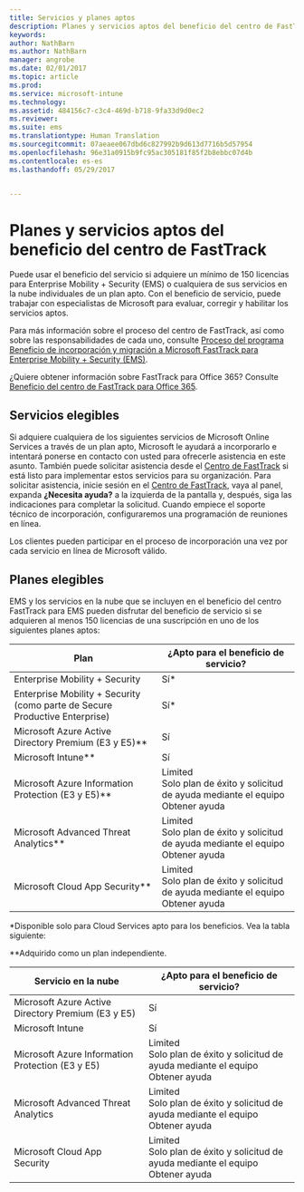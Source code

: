 ```yaml
---
title: Servicios y planes aptos
description: Planes y servicios aptos del beneficio del centro de FastTrack
keywords: 
author: NathBarn
ms.author: NathBarn
manager: angrobe
ms.date: 02/01/2017
ms.topic: article
ms.prod: 
ms.service: microsoft-intune
ms.technology: 
ms.assetid: 484156c7-c3c4-469d-b718-9fa33d9d0ec2
ms.reviewer: 
ms.suite: ems
ms.translationtype: Human Translation
ms.sourcegitcommit: 07aeaee067dbd6c827992b9d613d7716b5d57954
ms.openlocfilehash: 96e31a0915b9fc95ac305181f85f2b8ebbc07d4b
ms.contentlocale: es-es
ms.lasthandoff: 05/29/2017


---
```


# <a name="fasttrack-center-benefit-eligible-services-and-plans"></a>Planes y servicios aptos del beneficio del centro de FastTrack
Puede usar el beneficio del servicio si adquiere un mínimo de 150 licencias para Enterprise Mobility + Security (EMS) o cualquiera de sus servicios en la nube individuales de un plan apto. Con el beneficio de servicio, puede trabajar con especialistas de Microsoft para evaluar, corregir y habilitar los servicios aptos.

Para más información sobre el proceso del centro de FastTrack, así como sobre las responsabilidades de cada uno, consulte [Proceso del programa Beneficio de incorporación y migración a Microsoft FastTrack para Enterprise Mobility + Security (EMS)](fasttrack-center-benefit-process-for-enterprise-mobility-suite-ems.md).

¿Quiere obtener información sobre FastTrack para Office 365? Consulte [Beneficio del centro de FastTrack para Office 365](https://technet.microsoft.com/library/office-365-onboarding-benefit.aspx).

## <a name="eligible-services"></a>Servicios elegibles
Si adquiere cualquiera de los siguientes servicios de Microsoft Online Services a través de un plan apto, Microsoft le ayudará a incorporarlo e intentará ponerse en contacto con usted para ofrecerle asistencia en este asunto. También puede solicitar asistencia desde el [Centro de FastTrack](http://fasttrack.microsoft.com/) si está listo para implementar estos servicios para su organización. Para solicitar asistencia, inicie sesión en el [Centro de FastTrack](http://fasttrack.microsoft.com/), vaya al panel, expanda **¿Necesita ayuda?** a la izquierda de la pantalla y, después, siga las indicaciones para completar la solicitud. Cuando empiece el soporte técnico de incorporación, configuraremos una programación de reuniones en línea.

Los clientes pueden participar en el proceso de incorporación una vez por cada servicio en línea de Microsoft válido.

## <a name="eligible-plans"></a>Planes elegibles
EMS y los servicios en la nube que se incluyen en el beneficio del centro FastTrack para EMS pueden disfrutar del beneficio de servicio si se adquieren al menos 150 licencias de una suscripción en uno de los siguientes planes aptos:

|Plan|¿Apto para el beneficio de servicio?|
|--------|-------------------------------------|
|Enterprise Mobility + Security |Sí*|
|Enterprise Mobility + Security (como parte de Secure Productive Enterprise)|Sí*|
|Microsoft Azure Active Directory Premium (E3 y E5)**|Sí|
|Microsoft Intune**|Sí|
|Microsoft Azure Information Protection (E3 y E5)**|Limited</br>Solo plan de éxito y solicitud de ayuda mediante el equipo Obtener ayuda|
|Microsoft Advanced Threat Analytics**|Limited</br>Solo plan de éxito y solicitud de ayuda mediante el equipo Obtener ayuda|
|Microsoft Cloud App Security**|Limited</br>Solo plan de éxito y solicitud de ayuda mediante el equipo Obtener ayuda|

*Disponible solo para Cloud Services apto para los beneficios. Vea la tabla siguiente:

**Adquirido como un plan independiente.

|Servicio en la nube|¿Apto para el beneficio de servicio?|
|--------|-------------------------------------|
|Microsoft Azure Active Directory Premium (E3 y E5)|Sí|
|Microsoft Intune|Sí|
|Microsoft Azure Information Protection (E3 y E5)|Limited</br>Solo plan de éxito y solicitud de ayuda mediante el equipo Obtener ayuda|
|Microsoft Advanced Threat Analytics|Limited</br>Solo plan de éxito y solicitud de ayuda mediante el equipo Obtener ayuda|
|Microsoft Cloud App Security|Limited</br>Solo plan de éxito y solicitud de ayuda mediante el equipo Obtener ayuda|

